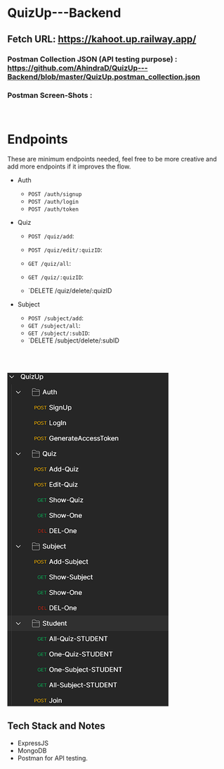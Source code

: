 # QuizUp---Backend
## Fetch URL: https://kahoot.up.railway.app/
### Postman Collection JSON (API testing purpose) : https://github.com/AhindraD/QuizUp---Backend/blob/master/QuizUp.postman_collection.json
### Postman Screen-Shots : 
<br>

# Endpoints

These are minimum endpoints needed, feel free to be more creative and add more endpoints if it improves the flow.
- Auth
  - `POST /auth/signup`  
  - `POST /auth/login`
  - `POST /auth/token`
  
- Quiz
  - `POST /quiz/add`: 
  
  - `POST /quiz/edit/:quizID`: 
  
  - `GET /quiz/all`: 
  
  - `GET /quiz/:quizID`: 
  
  - `DELETE /quiz/delete/:quizID
  
- Subject
  - `POST /subject/add`: 
  - `GET /subject/all`: 
  - `GET /subject/:subID`: 
  - `DELETE /subject/delete/:subID

  <br>
  <br>
  <br>
![all requests](https://github.com/AhindraD/QuizUp---Backend/blob/master/Routes/snap-api.PNG?raw=true)
## Tech Stack and Notes
- ExpressJS
- MongoDB
- Postman for API testing.
